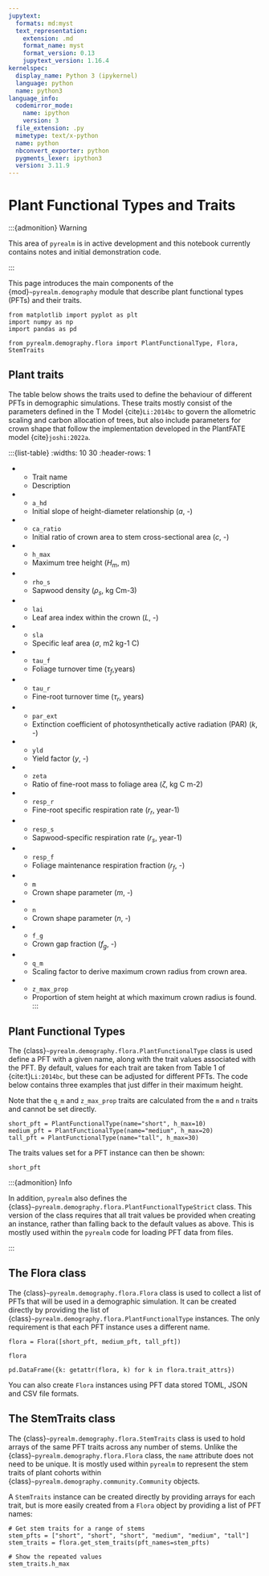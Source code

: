 ```yaml
---
jupytext:
  formats: md:myst
  text_representation:
    extension: .md
    format_name: myst
    format_version: 0.13
    jupytext_version: 1.16.4
kernelspec:
  display_name: Python 3 (ipykernel)
  language: python
  name: python3
language_info:
  codemirror_mode:
    name: ipython
    version: 3
  file_extension: .py
  mimetype: text/x-python
  name: python
  nbconvert_exporter: python
  pygments_lexer: ipython3
  version: 3.11.9
---
```


# Plant Functional Types and Traits

:::{admonition} Warning

This area of `pyrealm` is in active development and this notebook currently contains
notes and initial demonstration code.

:::

This page introduces the main components of the {mod}`~pyrealm.demography` module that
describe plant functional types (PFTs) and their traits.

```{code-cell} ipython3
from matplotlib import pyplot as plt
import numpy as np
import pandas as pd

from pyrealm.demography.flora import PlantFunctionalType, Flora, StemTraits
```

## Plant traits

The table below shows the traits used to define the behaviour of different PFTs in
demographic simulations. These traits mostly consist of the parameters defined in the T
Model {cite}`Li:2014bc` to govern the allometric scaling and carbon allocation of trees,
but also include parameters for crown shape that follow the implementation developed in
the PlantFATE model {cite}`joshi:2022a`.

<!-- markdownlint-disable MD007 MD004 -->

:::{list-table}
:widths: 10 30
:header-rows: 1

* - Trait name
  - Description
* - `a_hd`
  - Initial slope of height-diameter relationship ($a$, -)
* - `ca_ratio`
  - Initial ratio of crown area to stem cross-sectional area ($c$, -)
* - `h_max`
  - Maximum tree height ($H_m$, m)
* - `rho_s`
  - Sapwood density ($\rho_s$, kg Cm-3)
* - `lai`
  - Leaf area index within the crown ($L$,  -)
* - `sla`
  - Specific leaf area ($\sigma$,  m2 kg-1 C)
* - `tau_f`
  - Foliage turnover time ($\tau_f$,years)
* - `tau_r`
  - Fine-root turnover time ($\tau_r$,  years)
* - `par_ext`
  - Extinction coefficient of photosynthetically active radiation (PAR) ($k$, -)
* - `yld`
  - Yield factor ($y$,  -)
* - `zeta`
  - Ratio of fine-root mass to foliage area ($\zeta$, kg C m-2)
* - `resp_r`
  - Fine-root specific respiration rate ($r_r$, year-1)
* - `resp_s`
  - Sapwood-specific respiration rate ($r_s$,  year-1)
* - `resp_f`
  - Foliage maintenance respiration fraction ($r_f$,  -)
* - `m`
  - Crown shape parameter ($m$, -)
* - `n`
  - Crown shape parameter ($n$, -)
* - `f_g`
  - Crown gap fraction ($f_g$, -)
* - `q_m`
  - Scaling factor to derive maximum crown radius from crown area.
* - `z_max_prop`
  - Proportion of stem height at which maximum crown radius is found.
:::

<!-- markdownlint-enable MD007 MD004 -->

## Plant Functional Types

The {class}`~pyrealm.demography.flora.PlantFunctionalType` class is used define a PFT
with a given name, along with the trait values associated with the PFT. By default,
values for each trait are taken from Table 1 of {cite:t}`Li:2014bc`, but these can be
adjusted for different PFTs. The code below contains three examples that just differ in
their maximum height.

Note that the `q_m` and `z_max_prop` traits are calculated from the `m` and `n` traits
and cannot be set directly.

```{code-cell} ipython3
short_pft = PlantFunctionalType(name="short", h_max=10)
medium_pft = PlantFunctionalType(name="medium", h_max=20)
tall_pft = PlantFunctionalType(name="tall", h_max=30)
```

The traits values set for a PFT instance can then be shown:

```{code-cell} ipython3
short_pft
```

:::{admonition} Info

In addition, `pyrealm` also defines the
{class}`~pyrealm.demography.flora.PlantFunctionalTypeStrict` class. This version of the
class requires that all trait values be provided when creating an instance, rather than
falling back to the default values as above. This is mostly used within the `pyrealm`
code for loading PFT data from files.

:::

## The Flora class

The {class}`~pyrealm.demography.flora.Flora` class is used to collect a list of PFTs
that will be used in a demographic simulation. It can be created directly by providing
the list of {class}`~pyrealm.demography.flora.PlantFunctionalType` instances. The only
requirement is that each PFT instance uses a different name.

```{code-cell} ipython3
flora = Flora([short_pft, medium_pft, tall_pft])

flora
```

```{code-cell} ipython3
pd.DataFrame({k: getattr(flora, k) for k in flora.trait_attrs})
```

You can also create `Flora` instances using PFT data stored TOML, JSON and CSV file
formats.

## The StemTraits class

The {class}`~pyrealm.demography.flora.StemTraits` class is used to hold arrays of the
same PFT traits across any number of stems. Unlike the
{class}`~pyrealm.demography.flora.Flora` class, the `name` attribute does not need to be
unique. It is mostly used within `pyrealm` to represent the stem traits of plant cohorts
within {class}`~pyrealm.demography.community.Community` objects.

A `StemTraits` instance can be created directly by providing arrays for each trait, but is
more easily created from a `Flora` object by providing a list of PFT names:

```{code-cell} ipython3
# Get stem traits for a range of stems
stem_pfts = ["short", "short", "short", "medium", "medium", "tall"]
stem_traits = flora.get_stem_traits(pft_names=stem_pfts)

# Show the repeated values
stem_traits.h_max
```
